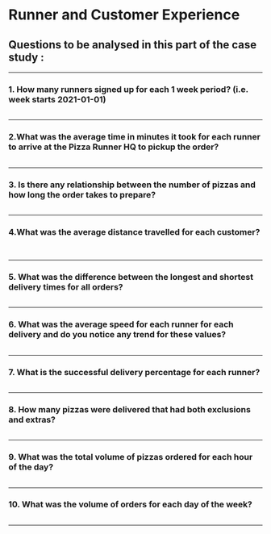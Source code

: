 # Runner and Customer Experience 
## Questions to be analysed in this part of the case study :

***
### 1. How many runners signed up for each 1 week period? (i.e. week starts 2021-01-01)

```sql

```
***

### 2.What was the average time in minutes it took for each runner to arrive at the Pizza Runner HQ to pickup the order?

``` sql

```
***

### 3. Is there any relationship between the number of pizzas and how long the order takes to prepare?

``` sql


```
***


### 4.What was the average distance travelled for each customer?

``` sql
 
```
***


### 5. What was the difference between the longest and shortest delivery times for all orders?

``` sql


````
***


### 6. What was the average speed for each runner for each delivery and do you notice any trend for these values?
```sql

```
***


### 7. What is the successful delivery percentage for each runner?
``` sql

```
***

### 8. How many pizzas were delivered that had both exclusions and extras?
``` sql


```
***

### 9. What was the total volume of pizzas ordered for each hour of the day?
``` sql

```
***

### 10. What was the volume of orders for each day of the week?
``` sql

```
***
